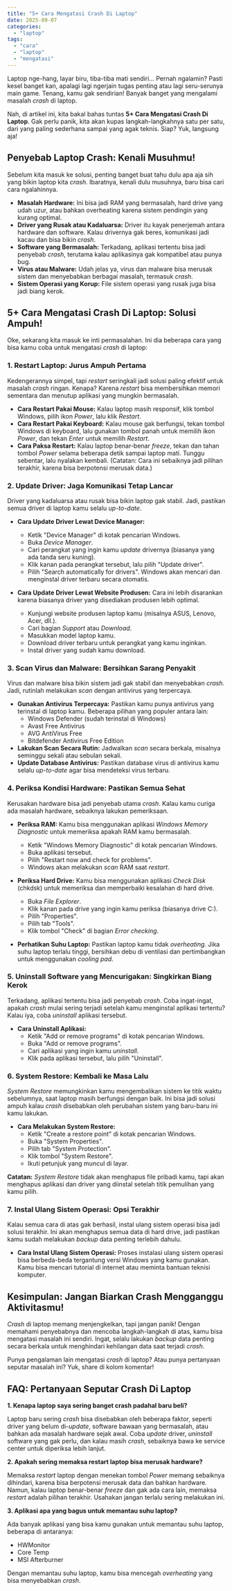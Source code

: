```yaml
---
title: "5+ Cara Mengatasi Crash Di Laptop"
date: 2025-09-07
categories: 
  - "laptop"
tags: 
  - "cara"
  - "laptop"
  - "mengatasi"
---
```


Laptop nge-hang, layar biru, tiba-tiba mati sendiri... Pernah ngalamin? Pasti kesel banget kan, apalagi lagi ngerjain tugas penting atau lagi seru-serunya main game. Tenang, kamu gak sendirian! Banyak banget yang mengalami masalah _crash_ di laptop.

Nah, di artikel ini, kita bakal bahas tuntas **5+ Cara Mengatasi Crash Di Laptop**. Gak perlu panik, kita akan kupas langkah-langkahnya satu per satu, dari yang paling sederhana sampai yang agak teknis. Siap? Yuk, langsung aja!

## Penyebab Laptop Crash: Kenali Musuhmu!

Sebelum kita masuk ke solusi, penting banget buat tahu dulu apa aja sih yang bikin laptop kita _crash_. Ibaratnya, kenali dulu musuhnya, baru bisa cari cara ngalahinnya.

- **Masalah Hardware:** Ini bisa jadi RAM yang bermasalah, hard drive yang udah uzur, atau bahkan overheating karena sistem pendingin yang kurang optimal.
- **Driver yang Rusak atau Kadaluarsa:** Driver itu kayak penerjemah antara hardware dan software. Kalau drivernya gak beres, komunikasi jadi kacau dan bisa bikin _crash_.
- **Software yang Bermasalah:** Terkadang, aplikasi tertentu bisa jadi penyebab _crash_, terutama kalau aplikasinya gak kompatibel atau punya bug.
- **Virus atau Malware:** Udah jelas ya, virus dan malware bisa merusak sistem dan menyebabkan berbagai masalah, termasuk _crash_.
- **Sistem Operasi yang Korup:** File sistem operasi yang rusak juga bisa jadi biang kerok.

## 5+ Cara Mengatasi Crash Di Laptop: Solusi Ampuh!

Oke, sekarang kita masuk ke inti permasalahan. Ini dia beberapa cara yang bisa kamu coba untuk mengatasi _crash_ di laptop:

### 1\. Restart Laptop: Jurus Ampuh Pertama

Kedengerannya simpel, tapi _restart_ seringkali jadi solusi paling efektif untuk masalah _crash_ ringan. Kenapa? Karena _restart_ bisa membersihkan memori sementara dan menutup aplikasi yang mungkin bermasalah.

- **Cara Restart Pakai Mouse:** Kalau laptop masih responsif, klik tombol Windows, pilih ikon _Power_, lalu klik _Restart_.
- **Cara Restart Pakai Keyboard:** Kalau mouse gak berfungsi, tekan tombol Windows di keyboard, lalu gunakan tombol panah untuk memilih ikon _Power_, dan tekan _Enter_ untuk memilih _Restart_.
- **Cara Paksa Restart:** Kalau laptop benar-benar _freeze_, tekan dan tahan tombol _Power_ selama beberapa detik sampai laptop mati. Tunggu sebentar, lalu nyalakan kembali. (Catatan: Cara ini sebaiknya jadi pilihan terakhir, karena bisa berpotensi merusak data.)

### 2\. Update Driver: Jaga Komunikasi Tetap Lancar

Driver yang kadaluarsa atau rusak bisa bikin laptop gak stabil. Jadi, pastikan semua driver di laptop kamu selalu _up-to-date_.

- **Cara Update Driver Lewat Device Manager:**
    
    - Ketik "Device Manager" di kotak pencarian Windows.
    - Buka _Device Manager_.
    - Cari perangkat yang ingin kamu _update_ drivernya (biasanya yang ada tanda seru kuning).
    - Klik kanan pada perangkat tersebut, lalu pilih "Update driver".
    - Pilih "Search automatically for drivers". Windows akan mencari dan menginstal driver terbaru secara otomatis.
- **Cara Update Driver Lewat Website Produsen:** Cara ini lebih disarankan karena biasanya driver yang disediakan produsen lebih optimal.
    
    - Kunjungi website produsen laptop kamu (misalnya ASUS, Lenovo, Acer, dll.).
    - Cari bagian _Support_ atau _Download_.
    - Masukkan model laptop kamu.
    - Download driver terbaru untuk perangkat yang kamu inginkan.
    - Instal driver yang sudah kamu download.

### 3\. Scan Virus dan Malware: Bersihkan Sarang Penyakit

Virus dan malware bisa bikin sistem jadi gak stabil dan menyebabkan _crash_. Jadi, rutinlah melakukan _scan_ dengan antivirus yang terpercaya.

- **Gunakan Antivirus Terpercaya:** Pastikan kamu punya antivirus yang terinstal di laptop kamu. Beberapa pilihan yang populer antara lain:
    - Windows Defender (sudah terinstal di Windows)
    - Avast Free Antivirus
    - AVG AntiVirus Free
    - Bitdefender Antivirus Free Edition
- **Lakukan Scan Secara Rutin:** Jadwalkan _scan_ secara berkala, misalnya seminggu sekali atau sebulan sekali.
- **Update Database Antivirus:** Pastikan database virus di antivirus kamu selalu _up-to-date_ agar bisa mendeteksi virus terbaru.

### 4\. Periksa Kondisi Hardware: Pastikan Semua Sehat

Kerusakan hardware bisa jadi penyebab utama _crash_. Kalau kamu curiga ada masalah hardware, sebaiknya lakukan pemeriksaan.

- **Periksa RAM:** Kamu bisa menggunakan aplikasi _Windows Memory Diagnostic_ untuk memeriksa apakah RAM kamu bermasalah.
    
    - Ketik "Windows Memory Diagnostic" di kotak pencarian Windows.
    - Buka aplikasi tersebut.
    - Pilih "Restart now and check for problems".
    - Windows akan melakukan _scan_ RAM saat _restart_.
- **Periksa Hard Drive:** Kamu bisa menggunakan aplikasi _Check Disk_ (chkdsk) untuk memeriksa dan memperbaiki kesalahan di hard drive.
    
    - Buka _File Explorer_.
    - Klik kanan pada drive yang ingin kamu periksa (biasanya drive C:).
    - Pilih "Properties".
    - Pilih tab "Tools".
    - Klik tombol "Check" di bagian _Error checking_.
- **Perhatikan Suhu Laptop:** Pastikan laptop kamu tidak _overheating_. Jika suhu laptop terlalu tinggi, bersihkan debu di ventilasi dan pertimbangkan untuk menggunakan _cooling pad_.
    

### 5\. Uninstall Software yang Mencurigakan: Singkirkan Biang Kerok

Terkadang, aplikasi tertentu bisa jadi penyebab _crash_. Coba ingat-ingat, apakah _crash_ mulai sering terjadi setelah kamu menginstal aplikasi tertentu? Kalau iya, coba _uninstall_ aplikasi tersebut.

- **Cara Uninstall Aplikasi:**
    - Ketik "Add or remove programs" di kotak pencarian Windows.
    - Buka "Add or remove programs".
    - Cari aplikasi yang ingin kamu _uninstall_.
    - Klik pada aplikasi tersebut, lalu pilih "Uninstall".

### 6\. System Restore: Kembali ke Masa Lalu

_System Restore_ memungkinkan kamu mengembalikan sistem ke titik waktu sebelumnya, saat laptop masih berfungsi dengan baik. Ini bisa jadi solusi ampuh kalau _crash_ disebabkan oleh perubahan sistem yang baru-baru ini kamu lakukan.

- **Cara Melakukan System Restore:**
    - Ketik "Create a restore point" di kotak pencarian Windows.
    - Buka "System Properties".
    - Pilih tab "System Protection".
    - Klik tombol "System Restore".
    - Ikuti petunjuk yang muncul di layar.

**Catatan:** _System Restore_ tidak akan menghapus file pribadi kamu, tapi akan menghapus aplikasi dan driver yang diinstal setelah titik pemulihan yang kamu pilih.

### 7\. Instal Ulang Sistem Operasi: Opsi Terakhir

Kalau semua cara di atas gak berhasil, instal ulang sistem operasi bisa jadi solusi terakhir. Ini akan menghapus semua data di hard drive, jadi pastikan kamu sudah melakukan _backup_ data penting terlebih dahulu.

- **Cara Instal Ulang Sistem Operasi:** Proses instalasi ulang sistem operasi bisa berbeda-beda tergantung versi Windows yang kamu gunakan. Kamu bisa mencari tutorial di internet atau meminta bantuan teknisi komputer.

## Kesimpulan: Jangan Biarkan Crash Mengganggu Aktivitasmu!

_Crash_ di laptop memang menjengkelkan, tapi jangan panik! Dengan memahami penyebabnya dan mencoba langkah-langkah di atas, kamu bisa mengatasi masalah ini sendiri. Ingat, selalu lakukan _backup_ data penting secara berkala untuk menghindari kehilangan data saat terjadi _crash_.

Punya pengalaman lain mengatasi _crash_ di laptop? Atau punya pertanyaan seputar masalah ini? Yuk, share di kolom komentar!

## FAQ: Pertanyaan Seputar Crash Di Laptop

**1\. Kenapa laptop saya sering banget crash padahal baru beli?**

Laptop baru sering _crash_ bisa disebabkan oleh beberapa faktor, seperti driver yang belum di-_update_, software bawaan yang bermasalah, atau bahkan ada masalah hardware sejak awal. Coba _update_ driver, _uninstall_ software yang gak perlu, dan kalau masih _crash_, sebaiknya bawa ke service center untuk diperiksa lebih lanjut.

**2\. Apakah sering memaksa restart laptop bisa merusak hardware?**

Memaksa _restart_ laptop dengan menekan tombol _Power_ memang sebaiknya dihindari, karena bisa berpotensi merusak data dan bahkan hardware. Namun, kalau laptop benar-benar _freeze_ dan gak ada cara lain, memaksa _restart_ adalah pilihan terakhir. Usahakan jangan terlalu sering melakukan ini.

**3\. Aplikasi apa yang bagus untuk memantau suhu laptop?**

Ada banyak aplikasi yang bisa kamu gunakan untuk memantau suhu laptop, beberapa di antaranya:

- HWMonitor
- Core Temp
- MSI Afterburner

Dengan memantau suhu laptop, kamu bisa mencegah _overheating_ yang bisa menyebabkan _crash_.

